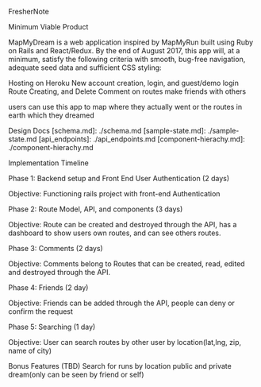 FresherNote

Minimum Viable Product

MapMyDream is a web application inspired by MapMyRun built using Ruby on Rails and React/Redux. By the end of August 2017, this app will, at a minimum, satisfy the following criteria with smooth, bug-free navigation, adequate seed data and sufficient CSS styling:

 Hosting on Heroku
 New account creation, login, and guest/demo login
 Route Creating, and Delete
 Comment on routes
 make friends with others

users can use this app to map where they actually went or the routes in earth which they dreamed

 Design Docs
[schema.md]: ./schema.md
[sample-state.md]: ./sample-state.md
[api_endpoints]: ./api_endpoints.md
[component-hierachy.md]: ./component-hierachy.md



 Implementation Timeline

Phase 1: Backend setup and Front End User Authentication (2 days)

Objective: Functioning rails project with front-end Authentication

Phase 2: Route Model, API, and components (3 days)

Objective: Route can be created and destroyed through the API, has a dashboard to show users own routes,
and can see others routes.

Phase 3: Comments (2 days)

Objective: Comments belong to Routes that can be created, read, edited and destroyed through the API.

Phase 4: Friends (2 day)

Objective: Friends can be added through the API, people can deny or confirm the request

Phase 5: Searching (1 day)

Objective: User can search routes by other user by location(lat,lng, zip, name of city)

Bonus Features (TBD)
Search for runs by location
public and private dream(only can be seen by friend or self)
